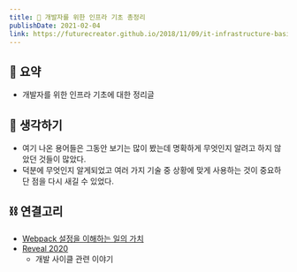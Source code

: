 ```yaml
---
title: 🏢 개발자를 위한 인프라 기초 총정리
publishDate: 2021-02-04
link: https://futurecreator.github.io/2018/11/09/it-infrastructure-basics/
---
```

## 📝 요약 
- 개발자를 위한 인프라 기초에 대한 정리글  


## 🤔 생각하기   
- 여기 나온 용어들은 그동안 보기는 많이 봤는데 명확하게 무엇인지 알려고 하지 않았던 것들이 많았다.  
- 덕분에 무엇인지 알게되었고 여러 가지 기술 중 상황에 맞게 사용하는 것이 중요하단 점을 다시 새길 수 있었다.  

## ⛓ 연결고리 
- [Webpack 설정을 이해하는 일의 가치](../Life/../Dev/a-case-for-understanding-webpack-config.md)    
- [Reveal 2020](../Dev/reveal-2020.md)  
  - 개발 사이클 관련 이야기   